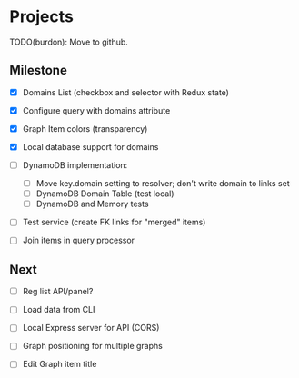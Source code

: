 # Projects

TODO(burdon): Move to github.

## Milestone

- [x] Domains List (checkbox and selector with Redux state)
- [x] Configure query with domains attribute
- [x] Graph Item colors (transparency)
- [x] Local database support for domains

- [ ] DynamoDB implementation:
  - [ ] Move key.domain setting to resolver; don't write domain to links set
  - [ ] DynamoDB Domain Table (test local)
  - [ ] DynamoDB and Memory tests

- [ ] Test service (create FK links for "merged" items)
- [ ] Join items in query processor

## Next

- [ ] Reg list API/panel?

- [ ] Load data from CLI
- [ ] Local Express server for API (CORS)

- [ ] Graph positioning for multiple graphs
- [ ] Edit Graph item title
